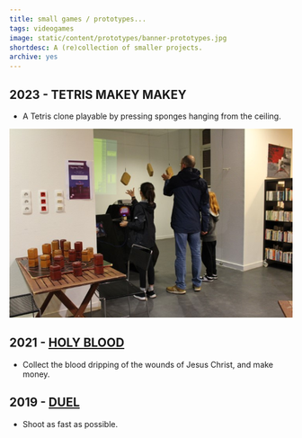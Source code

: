 ```yaml
---
title: small games / prototypes...
tags: videogames
image: static/content/prototypes/banner-prototypes.jpg
shortdesc: A (re)collection of smaller projects.
archive: yes
---
```


## 2023 - TETRIS MAKEY MAKEY
- A Tetris clone playable by pressing sponges hanging from the ceiling.

![tetris-makey-makey-photo-1](/static/content/prototypes/tetris-makey-makey-photo-1.jpg)


## 2021 - [HOLY BLOOD](https://balthazargames.itch.io/holy-blood)
- Collect the blood dripping of the wounds of Jesus Christ, and make money.

## 2019 - [DUEL](https://balthazargames.itch.io/duel)
- Shoot as fast as possible.
